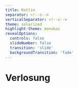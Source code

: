 ```yaml
---
title: Kotlin
separator: <!--s-->
verticalSeparator: <!--v-->
theme: solarized
highlight-theme: monokai
revealOptions:
  controls: false
  slideNumber: false
  transition: 'slide'
  backgroundTransition: 'fade'
---
```


# Verlosung

<!--s-->
<!-- .slide: data-background="https://media.giphy.com/media/DgFdP50rwOwF2/giphy.gif"-->
<!-- Archer -->

<!--s-->
<!-- .slide: data-background="https://media.giphy.com/media/3og0IAq6xb9QbcsmUo/giphy.gif"-->
<!-- Bobs Burgers -->

<!--s-->
<!-- .slide: data-background="https://media.giphy.com/media/wosNsGaxczbIA/giphy.gif"-->
<!-- Gravity Falls -->


<!--s-->
<!-- .slide: data-background="https://media.giphy.com/media/aImJnc9F8Omzu/giphy.gif"-->
<!-- Inception -->

<!--s-->
<!-- .slide: data-background="https://media.giphy.com/media/l0Iy5Wa8fkAewhfW0/giphy.gif"-->
<!-- Der Pate / The godfather-->

<!--s-->
<!-- .slide: data-background="https://media.giphy.com/media/l4FGj8NFIABKHvNoQ/giphy.gif"-->
<!-- Harold and Maude -->

<!--s-->
<!-- .slide: data-background="https://media.giphy.com/media/tzIDxgk86RTCU/giphy.gif"-->
<!-- 2001: a space odyssey -->

<!--s-->
<!-- .slide: data-background="https://media.giphy.com/media/xT9KVwLmO9lhQOdKKI/giphy.gif"-->
<!-- Pulp Fiction -->
